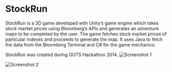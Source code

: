 StockRun
========

StockRun is a 3D game developed with Unity’s game engine which takes stock market prices using Bloomberg’s APIs and generates an adventure maps to be completed by the user. The game fetches stock market prices of particular indexes and proceeds to generate the map. 
It uses Java to fetch the data from the Bloomberg Terminal and C# for the game mechanics.

StockRun was created during GUTS Hackathon 2014.
![Screenshot 1](http://i.imgur.com/p4pCyrg.png)

![Screenshot 2](http://i.imgur.com/TJ8l1Dw.png)
